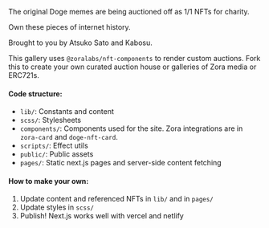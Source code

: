 The original Doge memes are being auctioned off as 1/1 NFTs for charity.

Own these pieces of internet history.

Brought to you by Atsuko Sato and Kabosu.

This gallery uses `@zoralabs/nft-components` to render custom auctions. Fork this to create your own curated auction house or galleries of Zora media or ERC721s.

#### Code structure:
- `lib/`: Constants and content
- `scss/`: Stylesheets
- `components/`: Components used for the site. Zora integrations are in `zora-card` and `doge-nft-card`.
- `scripts/`: Effect utils
- `public/`: Public assets
- `pages/`: Static next.js pages and server-side content fetching

#### How to make your own:
1. Update content and referenced NFTs in `lib/` and in `pages/`
2. Update styles in `scss/`
3. Publish! Next.js works well with vercel and netlify
